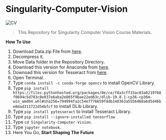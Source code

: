 # Singularity-Computer-Vision

![CV](https://i.ibb.co/9TfjvY3/cv.jpg)

> This Repository for Singularity Computer Vision Course Materials.

**How To Use**

 1. Download Data.zip File from [here](https://drive.google.com/file/d/1r0oxTKpGTOtJ8Q60TXuboD3sjGMvt9SK/view?usp=sharing).
 2. Decompress it.
 3. Move Data folder in the Repository Directory.
 4. Download this version for Anaconda from [here](https://repo.continuum.io/archive/Anaconda3-5.2.0-Windows-x86_64.exe).
 5. Downoad this version for Tesseract from [here](https://digi.bib.uni-mannheim.de/tesseract/tesseract-ocr-w64-setup-v5.0.0-alpha.20190708.exe).
 6. Open Terminal.
 7. Type `conda install -c conda-forge opencv` to install OpenCV Library.
 8. Type `pip install https://files.pythonhosted.org/packages/0e/ce/f8a3cff33ac03a8219768f0694c5d703c8e037e6aba2e865f9bae22ed63c/dlib-19.8.1-cp36-cp36m-win_amd64.whl#sha256=794994fa2c54e7776659fddb148363a5556468a6d5d46be8dad311722d54bfcf` to install DLib Library.
 9. Type `pip install pytesseract` to install Tesseract Library.
 10. Type `pip install --ignore-installed tensorflow`
 11. Type `cd Singularity-Computer-Vision`.
 12. Type `jupyter notebook`.
 13. Here You Go, **Start Shaping The Future** 
